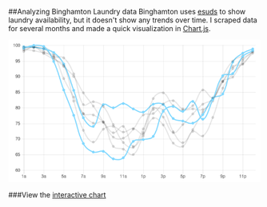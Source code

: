##Analyzing Binghamton Laundry data
Binghamton uses [esuds](http://binghamton-asi.esuds.net/RoomStatus/showRoomStatus.do) to show laundry availability, but it doesn't show any trends over time. I scraped data for several months and made a quick visualization in [Chart.js](https://github.com/nnnick/Chart.js).

![chart.png](chart.png)

###View the [interactive chart](http://laundry.jackfischer.me/)